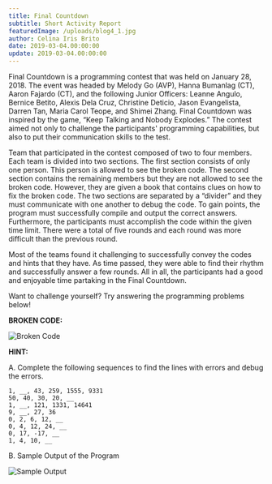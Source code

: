 ```yaml
---
title: Final Countdown
subtitle: Short Activity Report 
featuredImage: /uploads/blog4_1.jpg
author: Celina Iris Brito 
date: 2019-03-04.00:00:00
update: 2019-03-04.00:00:00
---
```


Final Countdown is a programming contest that was held on January 28, 2018. The event was headed by Melody Go (AVP), Hanna Bumanlag (CT), Aaron Fajardo (CT), and the following Junior Officers: Leanne Angulo, Bernice Betito, Alexis Dela Cruz, Christine Deticio, Jason Evangelista, Darren Tan, Maria Carol Teope, and Shimei Zhang. Final Countdown was inspired by the game, “Keep Talking and Nobody Explodes.” The contest aimed not only to challenge the participants' programming capabilities, but also to put their communication skills to the test.

Team that participated in the contest composed of two to four members. Each team is divided into two sections. The first section consists of only one person. This person is allowed to see the broken code. The second section contains the remaining members but they are not allowed to see the broken code. However, they are given a book that contains clues on how to fix the broken code. The two sections are separated by a “divider” and they must communicate with one another to debug the code. To gain points, the program must successfully compile and output the correct answers. Furthermore, the participants must accomplish the code within the given time limit. There were a total of five rounds and each round was more difficult than the previous round.

Most of the teams found it challenging to successfully convey the codes and hints that they have. As time passed, they were able to find their rhythm and successfully answer a few rounds. All in all, the participants had a good and enjoyable time partaking in the Final Countdown.

Want to challenge yourself?
Try answering the programming problems below!

**BROKEN CODE:**

![Broken Code](/uploads/blog4_2.png)

**HINT:**

A. Complete the following sequences to find the lines with errors and debug the errors.

    1, __, 43, 259, 1555, 9331
    50, 40, 30, 20, __
    1, __, 121, 1331, 14641
    9, __, 27, 36
    0, 2, 6, 12, __
    0, 4, 12, 24, __
    0, 17, -17, __
    1, 4, 10, __


B. Sample Output of the Program 

![Sample Output](/uploads/blog4_3.png)